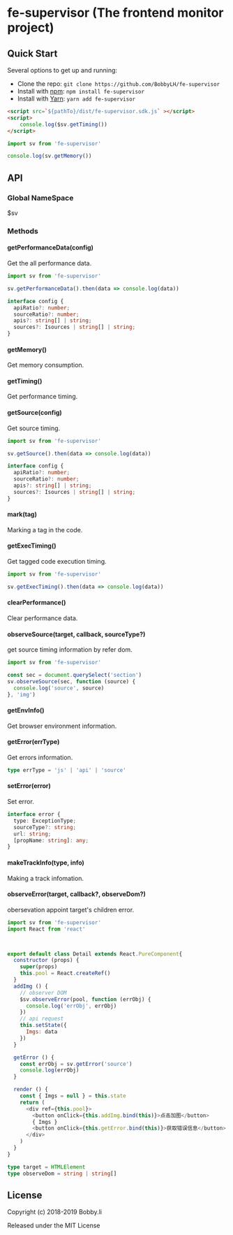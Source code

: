 # fe-supervisor (The frontend monitor project)


## Quick Start

Several options to get up and running:

* Clone the repo: `git clone https://github.com/BobbyLH/fe-supervisor`
* Install with [npm](https://www.npmjs.com/package/roarjs): `npm install fe-supervisor`
* Install with [Yarn](https://yarnpkg.com/en/package/roarjs): `yarn add fe-supervisor`


```html
<script src=`${pathTo}/dist/fe-supervisor.sdk.js` ></script>
<script>
    console.log($sv.getTiming())
</script>
```

```javascript
import sv from 'fe-supervisor'

console.log(sv.getMemory())
```


## API

### Global NameSpace
$sv

### Methods
#### getPerformanceData(config)
Get the all performance data.
```javascript
import sv from 'fe-supervisor'

sv.getPerformanceData().then(data => console.log(data))
```
```typescript
interface config {
  apiRatio?: number;
  sourceRatio?: number;
  apis?: string[] | string;
  sources?: Isources | string[] | string;
}
```

#### getMemory()
Get memory consumption.

#### getTiming()
Get performance timing.

#### getSource(config)
Get source timing.
```javascript
import sv from 'fe-supervisor'

sv.getSource().then(data => console.log(data))
```
```typescript
interface config {
  apiRatio?: number;
  sourceRatio?: number;
  apis?: string[] | string;
  sources?: Isources | string[] | string;
}
```

#### mark(tag)
Marking a tag in the code.

#### getExecTiming()
Get tagged code execution timing.
```javascript
import sv from 'fe-supervisor'

sv.getExecTiming().then(data => console.log(data))
```

#### clearPerformance()
Clear performance data.

#### observeSource(target, callback, sourceType?)
get source timing information by refer dom.
```javascript
import sv from 'fe-supervisor'

const sec = document.querySelect('section')
sv.observeSource(sec, function (source) {
  console.log('source', source)
}, 'img')
```

#### getEnvInfo()
Get browser environment information.

#### getError(errType)
Get errors information.
```typescript
type errType = 'js' | 'api' | 'source'
```

#### setError(error)
Set error.
```typescript
interface error {
  type: ExceptionType;
  sourceType?: string;
  url: string;
  [propName: string]: any;
}
```
#### makeTrackInfo(type, info)
Making a track infomation.

#### observeError(target, callback?, observeDom?)
obersevation appoint target's children error.
```javascript
import sv from 'fe-supervisor'
import React from 'react'



export default class Detail extends React.PureComponent{
  constructor (props) {
    super(props)
    this.pool = React.createRef()
  }
  addImg () {
    // observer DOM
    $sv.observeError(pool, function (errObj) {
      console.log('errObj', errObj)
    })
    // api request
    this.setState({
      Imgs: data
    })
  }

  getError () {
    const errObj = sv.getError('source')
    console.log(errObj)
  }

  render () {
    const { Imgs = null } = this.state
    return (
      <div ref={this.pool}>
        <button onClick={this.addImg.bind(this)}>点击加图</button>
        { Imgs }
        <button onClick={this.getError.bind(this)}>获取错误信息</button>
      </div>
    )
  }
}
```
```typescript
type target = HTMLElement
type observeDom = string | string[]
```


## License

Copyright (c) 2018-2019 Bobby.li

Released under the MIT License